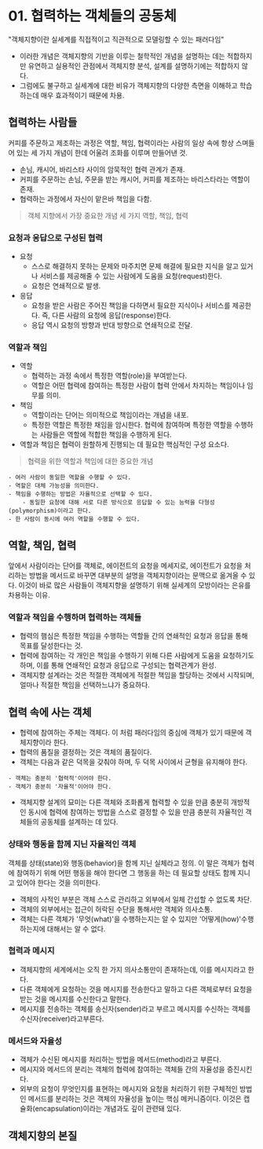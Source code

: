 # 01. 협력하는 객체들의 공동체
"객체지향이란 실세계를 직접적이고 직관적으로 모델링할 수 있는 패러다임"
- 이러한 개념은 객체지향의 기반을 이루는 철학적인 개념을 설명하는 데는 적합하지만 유연하고 실용적인 관점에서 객체지향 분석, 설계를 설명하기에는 적합하지 않다.
- 그럼에도 불구하고 실세계에 대한 비유가 객체지향의 다양한 측면을 이해하고 학습하는데 매우 효과적이기 때문에 차용.

## 협력하는 사람들
커피를 주문하고 제조하는 과정은 역할, 책임, 협력이라는 사람의 일상 속에 항상 스며들어 있는 세 가지 개념이 한데 어울려 조화를 이루며 만들어낸 것.

- 손님, 캐시어, 바리스타 사이의 암묵적인 협력 관계가 존재.
- 커피를 주문하는 손님, 주문을 받는 캐시어, 커피를 제조하는 바리스타라는 역할이 존재.
- 협력하는 과정에서 자신이 맡은바 책임을 다함.

> 객체 지향에서 가장 중요한 개념 세 가지 역할, 책임, 협력

### 요청과 응답으로 구성된 협력
- 요청
	- 스스로 해결하지 못하는 문제와 마주치면 문제 해결에 필요한 지식을 알고 있거나 서비스를 제공해줄 수 있는 사람에게 도움을 요청(request)한다.
	- 요청은 연쇄적으로 발생.
- 응답
	- 요청을 받은 사람은 주어진 책임을 다하면서 필요한 지식이나 서비스를 제공한다. 즉, 다른 사람의 요청에 응답(response)한다.
	- 응답 역시 요청의 방향과 반대 방향으로 연쇄적으로 전달.

### 역할과 책임
- 역할
	- 협력하는 과정 속에서 특정한 역할(role)을 부여받는다.
	- 역할은 어떤 협력에 참여하는 특정한 사람이 협력 안에서 차지하는 책임이나 임무를 의미.
- 책임
	- 역할이라는 단어는 의미적으로 책임이라는 개념을 내포.
	- 특정한 역할은 특정한 채임을 암시한다. 협력에 참여하며 특정한 역할을 수행하는 사람들은 역할에 적합한 책임을 수행하게 된다.
- 역할과 책임은 협력이 원할하게 진행되는 데 필요한 핵심적인 구성 요소다.

> 협력을 위한 역할과 책임에 대한 중요한 개념
```text
- 여러 사람이 동일한 역할을 수행할 수 있다.
- 역할은 대체 가능성을 의미한다.
- 책임을 수행하는 방법은 자율적으로 선택할 수 있다.
	- 동일한 요청에 대해 서로 다른 방식으로 응답할 수 있는 능력을 다형성(polymorphism)이라고 한다.
- 한 사람이 동시에 여러 역할을 수행할 수 있다.
```

## 역할, 책임, 협력
앞에서 사람이라는 단어를 객체로, 에이전트의 요청을 메세지로, 에이전트가 요청을 처리하는 방법을 메서드로 바꾸면 대부분의 설명을 객체지향이라는 문맥으로 옮겨올 수 있다. 이것이 바로 많은 사람들이 객체지향을 설명하기 위해 실세계의 모방이라는 은유를 차용하는 이유.

### 역할과 책임을 수행하며 협력하는 객체들
- 협력의 햄심은 특정한 책임을 수행하는 역할들 간의 연쇄적인 요청과 응답을 통해 목표를 달성한다는 것.
- 협력에 참여하는 각 개인은 책임을 수행하기 위해 다른 사람에게 도움을 요청하기도 하며, 이를 통해 연쇄적인 요청과 응답으로 구성되는 협력관계가 완성.
- 객체지향 설계라는 것은 적절한 객체에게 적절한 책임을 할당하는 것에서 시작되며, 얼마나 적절한 책임을 선택하느냐가 중요하다.

## 협력 속에 사는 객체
- 협력에 참여하는 주체는 객체다. 이 처럼 패러다임의 중심에 객체가 있기 때문에 객체지향이라 한다.
- 협력의 품질을 결정하는 것은 객체의 품질이다.
- 객체는 다음과 같은 덕목을 갖춰야 하며, 두 덕목 사이에서 균형을 유지해야 한다.
```text
- 객체는 충분히 '협력적'이어야 한다.
- 객체가 충분히 '자율적'이어야 한다.
```
- 객체지향 설계의 묘미는 다른 객체와 조화롭게 협력할 수 있을 만큼 충분히 개방적인 동시에 협력에 참여하는 방법을 스스로 결정할 수 있을 만큼 충분히 자율적인 객체들의 공동체를 설계하는 데 있다.

### 상태와 행동을 함께 지닌 자율적인 객체
객체를 상태(state)와 행동(behavior)을 함께 지닌 실체라고 정의. 이 말은 객체가 협력에 참여하기 위해 어떤 행동을 해야 한다면 그 행동을 하는 데 필요할 상태도 함께 지니고 있어야 한다는 것을 의미한다.

- 객체의 사적인 부분은 객체 스스로 관리하고 외부에서 일체 간섭할 수 없도록 차단.
- 객체의 외부에서는 접근이 허락된 수단을 통해서만 객체와 의사소통.
- 객체는 다른 객체가 '무엇(what)'을 수행하는지는 알 수 있지만 '어떻게(how)'수행하는지에 대해서는 알 수 없다.

### 협력과 메시지
- 객체지향의 세계에서는 오직 한 가지 의사소통만이 존재하는데, 이를 메시지라고 한다.
- 다른 객체에게 요청하는 것을 메시지를 전송한다고 말하고 다른 객체로부터 요청을 받는 것을 메시지를 수신한다고 말한다.
- 메시지를 전송하는 객체를 송신자(sender)라고 부르고 메시지를 수신하는 객체를 수신자(receiver)라고부른다.

### 메서드와 자율성
- 객체가 수신된 메시지를 처리하는 방법을 메서드(method)라고 부른다.
- 메시지와 메서드의 분리는 객체의 협력에 참여하는 객체들 간의 자율성을 증진시킨다.
- 외부의 요청이 무엇인지를 표현하는 메시지와 요청을 처리하기 위한 구체적인 방법인 메서드를 분리하는 것은 객체의 자율성을 높이는 핵심 메커니즘이다. 이것은 캡슐화(encapsulation)이라는 개념과도 깊이 관련돼 있다.

## 객체지향의 본질